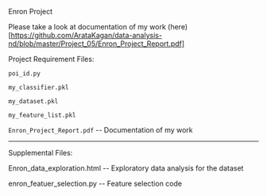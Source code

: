 Enron Project 

Please take a look at documentation of my work (here)[https://github.com/ArataKagan/data-analysis-nd/blob/master/Project_05/Enron_Project_Report.pdf]


Project Requirement Files:

`poi_id.py`

`my_classifier.pkl`

`my_dataset.pkl`

`my_feature_list.pkl`

`Enron_Project_Report.pdf` -- Documentation of my work

-------------------------
Supplemental Files:

Enron_data_exploration.html -- Exploratory data analysis for the dataset

enron_featuer_selection.py -- Feature selection code 
